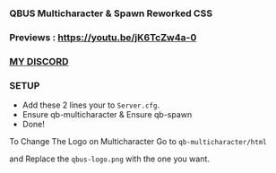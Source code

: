 ### QBUS Multicharacter & Spawn Reworked CSS

### Previews : https://youtu.be/jK6TcZw4a-0

### [MY DISCORD](https://discord.io/GTShop)

### SETUP 
- Add these 2 lines your to `Server.cfg`.
- Ensure qb-multicharacter  &   Ensure qb-spawn
- Done!

To Change The Logo on Multicharacter Go to `qb-multicharacter/html`

and Replace the `qbus-logo.png` with the one you want.
